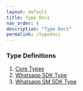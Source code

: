 ```yaml
---
layout: default
title: Type Docs
nav_order: 4
description: "Type Docs"
permalink: /typedocs
---
```


### Type Definitions

1. [Core Types](typedocs/whatsapp-types)
1. [Whatsapp SDK Type](typedocs/whatsapp-sdk)
1. [Whatsapp SM SDK Type](typedocs/whatsapp-sm-sdk)
